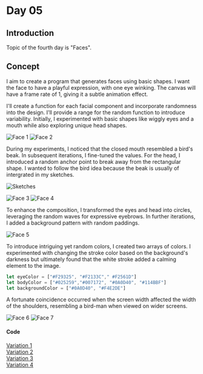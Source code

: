 # Day 05
## Introduction 
Topic of the fourth day is "Faces". 


## Concept
I aim to create a program that generates faces using basic shapes. I want the face to have a playful expression, with one eye winking. The canvas will have a frame rate of 1, giving it a subtle animation effect.

I'll create a function for each facial component and incorporate randomness into the design. I'll provide a range for the random function to introduce variability. Initially, I experimented with basic shapes like wiggly eyes and a mouth while also exploring unique head shapes.

![Face 1](content/day05/face.gif)
![Face 2](content/day05/face2.gif)

During my experiments, I noticed that the closed mouth resembled a bird's beak. In subsequent iterations, I fine-tuned the values. For the head, I introduced a random anchor point to break away from the rectangular shape. I wanted to follow the bird idea because the beak is usually of intergrated in my sketches.

![Sketches](content/day05/birdsketches.png)

![Face 3](content/day05/face3.gif)
![Face 4](content/day05/face4.gif)

To enhance the composition, I transformed the eyes and head into circles, leveraging the random waves for expressive eyebrows. In further iterations, I added a background pattern with random paddings.

![Face 5](content/day05/face5.gif)

To introduce intriguing yet random colors, I created two arrays of colors. I experimented with changing the stroke color based on the background's darkness but ultimately found that the white stroke added a calming element to the image.

``` js
let eyeColor = ["#F29325", "#F2133C"," #F2561D"]
let bodyColor = ["#025259","#007172", "#0A0D40", "#114BBF"]
let backgroundColor = ["#0A0D40", "#F4E2DE"]
```

A fortunate coincidence occurred when the screen width affected the width of the shoulders, resembling a bird-man when viewed on wider screens.

![Face 6](content/day05/face6.gif)
![Face 7](content/day05/face7.gif)

#### Code
[Variation 1](https://editor.p5js.org/Fimo/sketches/QFqQVN9CX) \
[Variation 2](https://editor.p5js.org/Fimo/sketches/MCX2_aodc) \
[Variation 3](https://editor.p5js.org/Fimo/sketches/NXjsbFScq) \
[Variation 4](https://editor.p5js.org/Fimo/sketches/pQppFgRb8) 